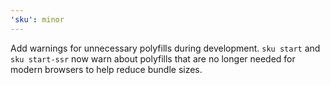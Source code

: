 ```yaml
---
'sku': minor
---
```


Add warnings for unnecessary polyfills during development. `sku start` and `sku start-ssr` now warn about polyfills that are no longer needed for modern browsers to help reduce bundle sizes.